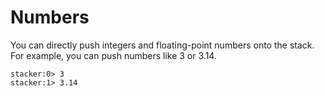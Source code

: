 # Numbers

You can directly push integers and floating-point numbers onto the stack. For example, you can push numbers like 3 or 3.14.

~~~
stacker:0> 3
stacker:1> 3.14
~~~